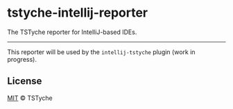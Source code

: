 # tstyche-intellij-reporter

The TSTyche reporter for IntelliJ-based IDEs.

---

This reporter will be used by the `intellij-tstyche` plugin (work in progress).

## License

[MIT][license-url] © TSTyche

[license-url]: https://github.com/tstyche/tstyche-intellij-reporter/blob/main/LICENSE.md
